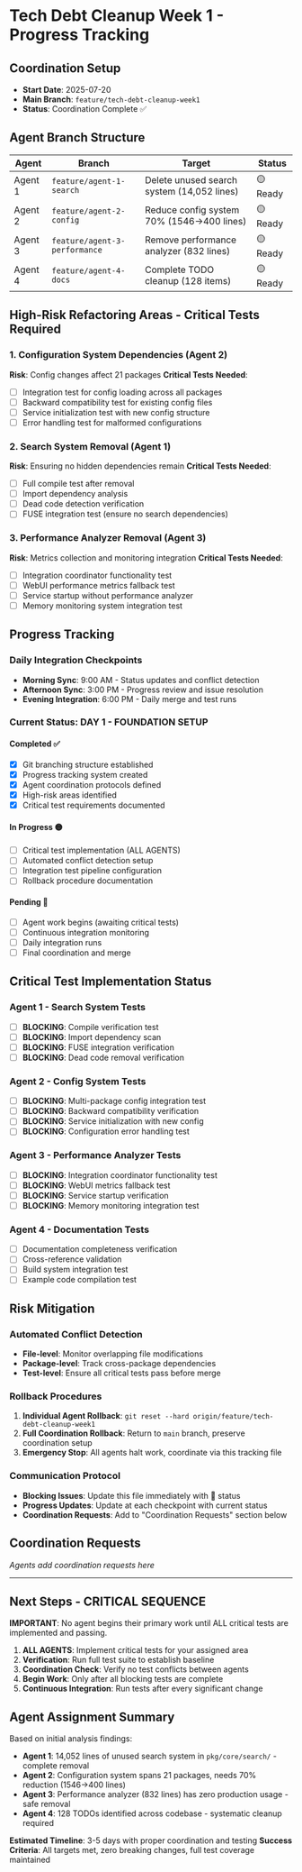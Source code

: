 # Tech Debt Cleanup Week 1 - Progress Tracking

## Coordination Setup
- **Start Date**: 2025-07-20
- **Main Branch**: `feature/tech-debt-cleanup-week1`
- **Status**: Coordination Complete ✅

## Agent Branch Structure
| Agent | Branch | Target | Status | 
|-------|---------|--------|---------|
| Agent 1 | `feature/agent-1-search` | Delete unused search system (14,052 lines) | 🟡 Ready |
| Agent 2 | `feature/agent-2-config` | Reduce config system 70% (1546→400 lines) | 🟡 Ready |
| Agent 3 | `feature/agent-3-performance` | Remove performance analyzer (832 lines) | 🟡 Ready |
| Agent 4 | `feature/agent-4-docs` | Complete TODO cleanup (128 items) | 🟡 Ready |

## High-Risk Refactoring Areas - Critical Tests Required

### 1. Configuration System Dependencies (Agent 2)
**Risk**: Config changes affect 21 packages
**Critical Tests Needed**:
- [ ] Integration test for config loading across all packages
- [ ] Backward compatibility test for existing config files
- [ ] Service initialization test with new config structure
- [ ] Error handling test for malformed configurations

### 2. Search System Removal (Agent 1) 
**Risk**: Ensuring no hidden dependencies remain
**Critical Tests Needed**:
- [ ] Full compile test after removal
- [ ] Import dependency analysis
- [ ] Dead code detection verification
- [ ] FUSE integration test (ensure no search dependencies)

### 3. Performance Analyzer Removal (Agent 3)
**Risk**: Metrics collection and monitoring integration
**Critical Tests Needed**:
- [ ] Integration coordinator functionality test
- [ ] WebUI performance metrics fallback test
- [ ] Service startup without performance analyzer
- [ ] Memory monitoring system integration test

## Progress Tracking

### Daily Integration Checkpoints
- **Morning Sync**: 9:00 AM - Status updates and conflict detection
- **Afternoon Sync**: 3:00 PM - Progress review and issue resolution
- **Evening Integration**: 6:00 PM - Daily merge and test runs

### Current Status: DAY 1 - FOUNDATION SETUP

#### Completed ✅
- [x] Git branching structure established
- [x] Progress tracking system created
- [x] Agent coordination protocols defined
- [x] High-risk areas identified
- [x] Critical test requirements documented

#### In Progress 🟡
- [ ] Critical test implementation (ALL AGENTS)
- [ ] Automated conflict detection setup
- [ ] Integration test pipeline configuration
- [ ] Rollback procedure documentation

#### Pending 🔴
- [ ] Agent work begins (awaiting critical tests)
- [ ] Continuous integration monitoring
- [ ] Daily integration runs
- [ ] Final coordination and merge

## Critical Test Implementation Status

### Agent 1 - Search System Tests
- [ ] **BLOCKING**: Compile verification test
- [ ] **BLOCKING**: Import dependency scan
- [ ] **BLOCKING**: FUSE integration verification
- [ ] **BLOCKING**: Dead code removal verification

### Agent 2 - Config System Tests  
- [ ] **BLOCKING**: Multi-package config integration test
- [ ] **BLOCKING**: Backward compatibility verification
- [ ] **BLOCKING**: Service initialization with new config
- [ ] **BLOCKING**: Configuration error handling test

### Agent 3 - Performance Analyzer Tests
- [ ] **BLOCKING**: Integration coordinator functionality test
- [ ] **BLOCKING**: WebUI metrics fallback test
- [ ] **BLOCKING**: Service startup verification
- [ ] **BLOCKING**: Memory monitoring integration test

### Agent 4 - Documentation Tests
- [ ] Documentation completeness verification
- [ ] Cross-reference validation
- [ ] Build system integration test
- [ ] Example code compilation test

## Risk Mitigation

### Automated Conflict Detection
- **File-level**: Monitor overlapping file modifications
- **Package-level**: Track cross-package dependencies  
- **Test-level**: Ensure all critical tests pass before merge

### Rollback Procedures
1. **Individual Agent Rollback**: `git reset --hard origin/feature/tech-debt-cleanup-week1`
2. **Full Coordination Rollback**: Return to `main` branch, preserve coordination setup
3. **Emergency Stop**: All agents halt work, coordinate via this tracking file

### Communication Protocol
- **Blocking Issues**: Update this file immediately with 🔴 status
- **Progress Updates**: Update at each checkpoint with current status
- **Coordination Requests**: Add to "Coordination Requests" section below

## Coordination Requests

*Agents add coordination requests here*

---

## Next Steps - CRITICAL SEQUENCE

**IMPORTANT**: No agent begins their primary work until ALL critical tests are implemented and passing.

1. **ALL AGENTS**: Implement critical tests for your assigned area
2. **Verification**: Run full test suite to establish baseline
3. **Coordination Check**: Verify no test conflicts between agents
4. **Begin Work**: Only after all blocking tests are complete
5. **Continuous Integration**: Run tests after every significant change

## Agent Assignment Summary

Based on initial analysis findings:

- **Agent 1**: 14,052 lines of unused search system in `pkg/core/search/` - complete removal
- **Agent 2**: Configuration system spans 21 packages, needs 70% reduction (1546→400 lines)  
- **Agent 3**: Performance analyzer (832 lines) has zero production usage - safe removal
- **Agent 4**: 128 TODOs identified across codebase - systematic cleanup required

**Estimated Timeline**: 3-5 days with proper coordination and testing
**Success Criteria**: All targets met, zero breaking changes, full test coverage maintained